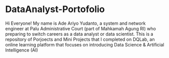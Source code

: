 # DataAnalyst-Portofolio
Hi Everyone! My name is Ade Ariyo Yudanto, a system and network engineer at Palu Administrative Court (part of Mahkamah Agung RI) who preparing to switch careers as a data analyst or data scientist. This is a repository of Porjoects and Mini Projects that I completed on DQLab, an online learning platform that focuses on introducing Data Science & Artificial Intelligence (AI)
